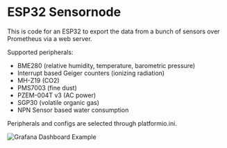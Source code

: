 ESP32 Sensornode
================

This is code for an ESP32 to export the data from a bunch of sensors over
Prometheus via a web server.

Supported peripherals:
* BME280 (relative humidity, temperature, barometric pressure)
* Interrupt based Geiger counters (ionizing radiation)
* MH-Z19 (CO2)
* PMS7003 (fine dust)
* PZEM-004T v3 (AC power)
* SGP30 (volatile organic gas)
* NPN Sensor based water consumption

Peripherals and configs are selected through platformio.ini.


![Grafana Dashboard Example](grafana.png)
